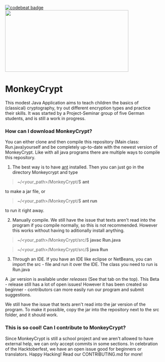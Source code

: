 <a href="https://codebeat.co/projects/github-com-heptocat-monkeycrypt-master"><img alt="codebeat badge" src="https://codebeat.co/badges/3c3db0c2-0ec6-4298-93cb-8702dfba2942" /></a>
<img src="https://github.com/PSeminarKryptographie/MonkeyCrypt/blob/master/src/img/graphics/Schriftzug-Bild.png" width="400" height="200" />
# MonkeyCrypt
This modest Java Application aims to teach children the basics of (classical) cryptography, try out different encryption types and practice their skills. It was started by a Project-Seminar group of five German students, and is still a work in progress.
### How can I download MonkeyCrypt?
You can either clone and then compile this repository (Main class: Run.java)yourself and be completely up-to-date with the newest version of MonkeyCrypt. 
Like with all java programs there are multiple ways to compile this repository.

1.  The best way is to have <a href="https://ant.apache.org/manual/running.html">ant</a> installed. Then you can just go in the directory Monkeycrypt and type

> ~/<your_path>/MonkeyCrypt/$ **ant**

to make a jar file, or

> ~/<your_path>/MonkeyCrypt/$ **ant run**

to run it right away.

2. Manually compile. We still have the issue that texts aren't read into the program if you compile normally, so this is not recommended. However this works without having to aditionally install anything.

> ~/<your_path>/MonkeyCrypt/src/$ **javac Run.java**

> ~/<your_path>/MonkeyCrypt/src/$ **java Run**

3. Through an IDE. If you have an IDE like eclipse or NetBeans, you can import the src - file and run it over the IDE. The class you need to run is Run.java

A .jar version is available under *releases* (See that tab on the top). This Beta - release still has a lot of open issues! However it has been created so beginner - contributors can more easily run our program and submit suggestions.

We still have the issue that texts aren't read into the jar version of the program. To make it possible, copy the jar into the repository next to the src folder, and it should work.

### This is so cool! Can I contribute to MonkeyCrypt?
Since MonkeyCrypt is still a school project and we aren't allowed to have external help, we can only accept commits in some sections. In celebration of the Hacktoberfest, we have an open issue good for beginners or translators. Happy Hacking! Read our CONTRIBUTING.md for more!
